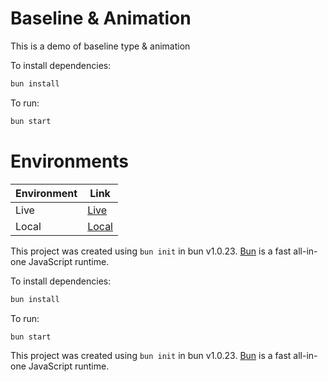 # Baseline & Animation

This is a demo of baseline type & animation

To install dependencies:

```bash
bun install
```

To run:

```bash
bun start
```

# Environments

| Environment | Link                               |
| ----------- | ---------------------------------- |
| Live        | [Live](https://baseline.gotpop.co) |
| Local       | [Local](http://localhost:2000)     |

This project was created using `bun init` in bun v1.0.23. [Bun](https://bun.sh) is a fast all-in-one JavaScript runtime.

To install dependencies:

```bash
bun install
```

To run:

```bash
bun start
```

This project was created using `bun init` in bun v1.0.23. [Bun](https://bun.sh) is a fast all-in-one JavaScript runtime.
